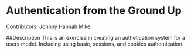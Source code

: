 Authentication from the Ground Up
=====================

Contributors: [Johnny](https://github.com/jsteenb2) [Hannah](https://github.com/hannahsquier) [Mike]()

##Description
This is an exercise in creating an authetication system for a users model.  Including using basic, sessions, and cookies authentication.
